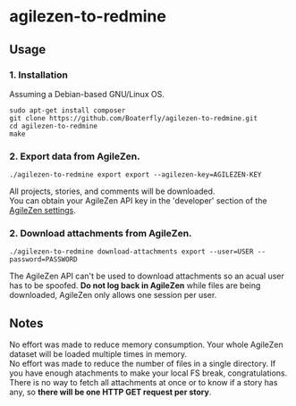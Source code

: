 agilezen-to-redmine
===================

## Usage
### 1. Installation
Assuming a Debian-based GNU/Linux OS.

```shell
sudo apt-get install composer
git clone https://github.com/Boaterfly/agilezen-to-redmine.git
cd agilezen-to-redmine
make
```

### 2. Export data from AgileZen.
```shell
./agilezen-to-redmine export export --agilezen-key=AGILEZEN-KEY
```

All projects, stories, and comments will be downloaded.  
You can obtain your AgileZen API key in the 'developer' section of the [AgileZen
settings](https://agilezen.com/settings).

### 2. Download attachments from AgileZen.
```shell
./agilezen-to-redmine download-attachments export --user=USER --password=PASSWORD
```

The AgileZen API can't be used to download attachments so an acual user has to
be spoofed. **Do not log back in AgileZen** while files are being downloaded,
AgileZen only allows one session per user.

## Notes
No effort was made to reduce memory consumption. Your whole AgileZen dataset will
be loaded multiple times in memory.  
No effort was made to reduce the number of files in a single directory. If you
have enough atachments to make your local FS break, congratulations.  
There is no way to fetch all attachments at once or to know if a story has
any, so **there will be one HTTP GET request per story**.

